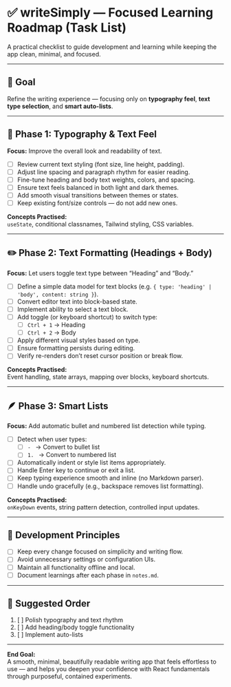 # ✅ writeSimply — Focused Learning Roadmap (Task List)

A practical checklist to guide development and learning while keeping the app clean, minimal, and focused.

---

## 🎯 Goal

Refine the writing experience — focusing only on **typography feel**, **text type selection**, and **smart auto-lists**.

---

## 🧩 Phase 1: Typography & Text Feel

**Focus:** Improve the overall look and readability of text.

- [ ] Review current text styling (font size, line height, padding).
- [ ] Adjust line spacing and paragraph rhythm for easier reading.
- [ ] Fine-tune heading and body text weights, colors, and spacing.
- [ ] Ensure text feels balanced in both light and dark themes.
- [ ] Add smooth visual transitions between themes or states.
- [ ] Keep existing font/size controls — do not add new ones.

**Concepts Practised:**  
`useState`, conditional classnames, Tailwind styling, CSS variables.

---

## ✏️ Phase 2: Text Formatting (Headings + Body)

**Focus:** Let users toggle text type between “Heading” and “Body.”

- [ ] Define a simple data model for text blocks (e.g. `{ type: 'heading' | 'body', content: string }`).
- [ ] Convert editor text into block-based state.
- [ ] Implement ability to select a text block.
- [ ] Add toggle (or keyboard shortcut) to switch type:
  - [ ] `Ctrl + 1` → Heading
  - [ ] `Ctrl + 2` → Body
- [ ] Apply different visual styles based on type.
- [ ] Ensure formatting persists during editing.
- [ ] Verify re-renders don’t reset cursor position or break flow.

**Concepts Practised:**  
Event handling, state arrays, mapping over blocks, keyboard shortcuts.

---

## 🪶 Phase 3: Smart Lists

**Focus:** Add automatic bullet and numbered list detection while typing.

- [ ] Detect when user types:
  - [ ] `- ` → Convert to bullet list
  - [ ] `1. ` → Convert to numbered list
- [ ] Automatically indent or style list items appropriately.
- [ ] Handle Enter key to continue or exit a list.
- [ ] Keep typing experience smooth and inline (no Markdown parser).
- [ ] Handle undo gracefully (e.g., backspace removes list formatting).

**Concepts Practised:**  
`onKeyDown` events, string pattern detection, controlled input updates.

---

## 🧠 Development Principles

- [ ] Keep every change focused on simplicity and writing flow.
- [ ] Avoid unnecessary settings or configuration UIs.
- [ ] Maintain all functionality offline and local.
- [ ] Document learnings after each phase in `notes.md`.

---

## 📆 Suggested Order

1. [ ] Polish typography and text rhythm
2. [ ] Add heading/body toggle functionality
3. [ ] Implement auto-lists

---

**End Goal:**  
A smooth, minimal, beautifully readable writing app that feels effortless to use — and helps you deepen your confidence with React fundamentals through purposeful, contained experiments.
